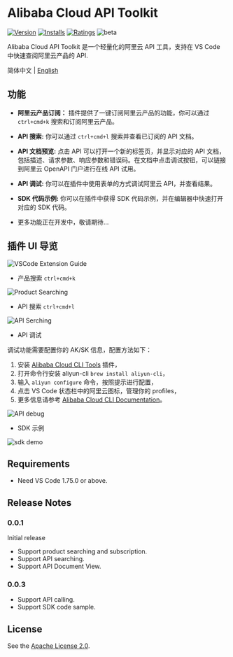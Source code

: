 # Alibaba Cloud API Toolkit

[![Version](https://img.shields.io/visual-studio-marketplace/v/alibabacloud-openapi.vscode-alicloud-api)](https://marketplace.visualstudio.com/items?itemName=alibabacloud-openapi.vscode-alicloud-api)
[![Installs](https://img.shields.io/visual-studio-marketplace/i/alibabacloud-openapi.vscode-alicloud-api)](https://marketplace.visualstudio.com/items?itemName=alibabacloud-openapi.vscode-alicloud-api)
[![Ratings](https://img.shields.io/visual-studio-marketplace/r/alibabacloud-openapi.vscode-alicloud-api)](https://marketplace.visualstudio.com/items?itemName=alibabacloud-openapi.vscode-alicloud-api)
![beta](https://img.shields.io/badge/beta-version)

Alibaba Cloud API Toolkit 是一个轻量化的阿里云 API 工具，支持在 VS Code 中快速查阅阿里云产品的 API.

简体中文 | [English](./README.en-US.md)

## 功能

* **阿里云产品订阅：** 插件提供了一键订阅阿里云产品的功能，你可以通过 `ctrl+cmd+k` 搜索和订阅阿里云产品。

* **API 搜索:** 你可以通过 `ctrl+cmd+l` 搜索并查看已订阅的 API 文档。

* **API 文档预览:** 点击 API 可以打开一个新的标签页，并显示对应的 API 文档，包括描述、请求参数、响应参数和错误码。在文档中点击调试按钮，可以链接到阿里云 OpenAPI 门户进行在线 API 试用。

* **API 调试:** 你可以在插件中使用表单的方式调试阿里云 API，并查看结果。
  
* **SDK 代码示例:** 你可以在插件中获得 SDK 代码示例，并在编辑器中快速打开对应的 SDK 代码。

* 更多功能正在开发中，敬请期待...

## 插件 UI 导览

![VSCode Extension Guide](https://img.alicdn.com/imgextra/i1/O1CN01o9s4TT1GTq3oggW7K_!!6000000000624-0-tps-2456-1446.jpg)

 * 产品搜索 `ctrl+cmd+k`

![Product Searching](https://img.alicdn.com/imgextra/i1/O1CN01bcJ5DM1RpmnlOjDHK_!!6000000002161-0-tps-1202-798.jpg)

 * API 搜索 `ctrl+cmd+l`

![API Serching](https://img.alicdn.com/imgextra/i1/O1CN01KaWkBF1UfCUkY0N3v_!!6000000002544-0-tps-1286-518.jpg)

* API 调试 

调试功能需要配置你的 AK/SK 信息，配置方法如下：
1. 安装 [Alibaba Cloud CLI Tools](https://marketplace.visualstudio.com/items?itemName=alibabacloud-openapi.aliyuncli) 插件，
2. 打开命令行安装 aliyun-cli `brew install aliyun-cli`，
3. 输入 `aliyun configure` 命令，按照提示进行配置，
4. 点击 VS Code 状态栏中的阿里云图标，管理你的 profiles，
5. 更多信息请参考 [Alibaba Cloud CLI Documentation](https://github.com/aliyun/aliyun-cli?tab=readme-ov-file#configure)。

![API debug](https://img.alicdn.com/imgextra/i4/O1CN01F1qI7S1BunIFJPiAt_!!6000000000006-0-tps-2618-2050.jpg)

* SDK 示例
  
![sdk demo](https://img.alicdn.com/imgextra/i1/O1CN01GVhWTl1waRdYmCn7E_!!6000000006324-0-tps-2630-2038.jpg)

## Requirements
- Need VS Code 1.75.0 or above.

## Release Notes

### 0.0.1 
Initial release
- Support product searching and subscription.
- Support API searching.
- Support API Document View.

### 0.0.3
- Support API calling.
- Support SDK code sample.

## License

See the [Apache License 2.0](./LICENSE).